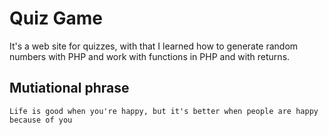 # Quiz Game 

It's a web site for quizzes, with that I learned how to generate random numbers with PHP and work with functions in PHP and with returns.

## Mutiational phrase

    Life is good when you're happy, but it's better when people are happy because of you
